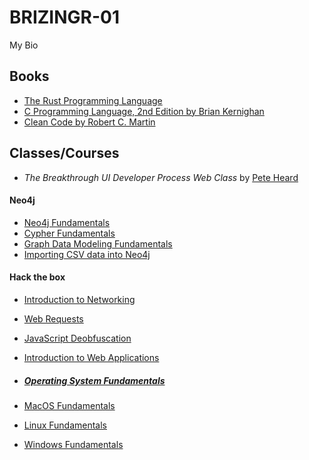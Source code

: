 # BRIZINGR-01

My Bio

## Books

- [The Rust Programming Language](https://doc.rust-lang.org/book/)
- [C Programming Language, 2nd Edition by Brian Kernighan](<https://www.amazon.com/Programming-Language-2nd-Brian-Kernighan/dp/0131103628](https://seriouscomputerist.atariverse.com/media/pdf/book/C%20Programming%20Language%20-%202nd%20Edition%20(OCR).pdf)https://seriouscomputerist.atariverse.com/media/pdf/book/C%20Programming%20Language%20-%202nd%20Edition%20(OCR).pdf>)
- [Clean Code by Robert C. Martin](https://www.google.bg/books/edition/Clean_Code/_i6bDeoCQzsC?hl=en&gbpv=0)

## Classes/Courses

- _The Breakthrough UI Developer Process Web Class_ by [Pete Heard](https://www.linkedin.com/in/pete-heard-lr/)

#### Neo4j

- [Neo4j Fundamentals](https://graphacademy.neo4j.com/c/62266960-53e1-4e5b-98de-1644bcd945b3/)
- [Cypher Fundamentals](https://graphacademy.neo4j.com/c/2afe217f-1e9e-45c2-932a-b67acfb57550/)
- [Graph Data Modeling Fundamentals](https://graphacademy.neo4j.com/c/638a0303-198b-4a4c-b2e7-ce9648fb79af/)
- [Importing CSV data into Neo4j](https://graphacademy.neo4j.com/c/881c2590-1804-45d4-9466-fe32a700aec5/)

#### Hack the box

- [Introduction to Networking](https://academy.hackthebox.com/achievement/badge/35650425-45fb-11ee-acfc-bea50ffe6cb4)
- [Web Requests](https://academy.hackthebox.com/achievement/badge/3b2a7c39-3b3a-11ee-acfc-bea50ffe6cb4)
- [JavaScript Deobfuscation](https://academy.hackthebox.com/achievement/badge/f493a26d-3b68-11ee-acfc-bea50ffe6cb4)
- [Introduction to Web Applications](https://academy.hackthebox.com/achievement/badge/5ae7c6e3-3b9e-11ee-acfc-bea50ffe6cb4)

- ##### [Operating System Fundamentals](https://academy.hackthebox.com/achievement/badge/c88d2126-c408-11ed-acfc-bea50ffe6cb4)
- [MacOS Fundamentals](https://academy.hackthebox.com/achievement/badge/fc268eab-3add-11ee-acfc-bea50ffe6cb4)
- [Linux Fundamentals](https://academy.hackthebox.com/achievement/badge/60f85477-3b47-11ee-acfc-bea50ffe6cb4)
- [Windows Fundamentals](https://academy.hackthebox.com/achievement/badge/b2ba9762-c408-11ed-acfc-bea50ffe6cb4)
